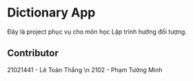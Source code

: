 # Dictionary App

Đây là project phục vụ cho môn học Lập trình hướng đối tượng.

## Contributor
21021441 - Lê Toàn Thắng \n
2102     - Phạm Tường Minh

